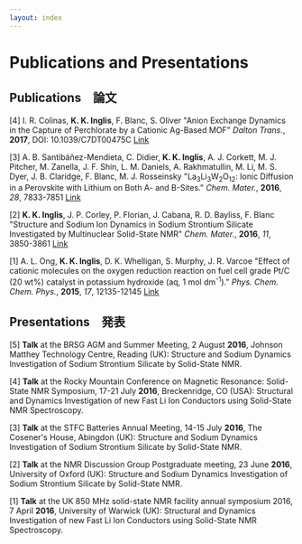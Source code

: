 ```yaml
---
layout: index
---
```

# Publications and Presentations

## Publications　論文

[4\] I. R. Colinas, **K. K. Inglis**, F. Blanc, S. Oliver
"Anion Exchange Dynamics in the Capture of Perchlorate by a Cationic Ag-Based MOF"
*Dalton Trans.*, **2017**, DOI: 10.1039/C7DT00475C [Link](http://pubs.rsc.org/en/content/articlelanding/2014/dt/c7dt00475c#!divAbstract)

[3\] A. B. Santibáñez-Mendieta, C. Didier, **K. K. Inglis**, A. J. Corkett, M. J. Pitcher, M. Zanella, J. F. Shin, L. M. Daniels, A. Rakhmatullin, M. Li, M. S. Dyer, J. B. Claridge, F. Blanc, M. J. Rosseinsky
"La<sub>3</sub>Li<sub>3</sub>W<sub>2</sub>O<sub>12</sub>: Ionic Diffusion in a Perovskite with Lithium on Both A- and B-Sites."
*Chem. Mater.*, **2016**, *28*, 7833-7851 [Link](http://pubs.acs.org/doi/abs/10.1021/acs.chemmater.6b03220)

[2\] **K. K. Inglis**, J. P. Corley, P. Florian, J. Cabana, R. D. Bayliss, F. Blanc 
"Structure and Sodium Ion Dynamics in Sodium Strontium Silicate Investigated by Multinuclear Solid-State NMR" 
*Chem. Mater.*, **2016**, *11*, 3850-3861 [Link](http://pubs.acs.org/doi/abs/10.1021/acs.chemmater.6b00941) 

[1\] A. L. Ong, **K. K. Inglis**, D. K. Whelligan, S. Murphy, J. R. Varcoe "Effect of cationic molecules on 
the oxygen reduction reaction on fuel cell grade Pt/C (20 wt%) catalyst in potassium hydroxide 
(aq, 1 mol dm<sup>-1</sup>)." *Phys. Chem. Chem. Phys.*, **2015**, *17*, 12135-12145 [Link](http://pubs.rsc.org/en/Content/ArticleLanding/2015/CP/C4CP04973J) 

## Presentations　発表

[5\] **Talk** at the BRSG AGM and Summer Meeting, 2 August **2016**, Johnson Matthey Technology Centre, Reading (UK): Structure and Sodium Dynamics Investigation of Sodium Strontium Silicate by Solid-State NMR.

[4\] **Talk** at the Rocky Mountain Conference on Magnetic Resonance: Solid-State NMR Symposium, 17-21 July **2016**, Breckenridge, CO (USA): Structural and Dynamics Investigation of new Fast Li Ion Conductors using Solid-State NMR Spectroscopy.

[3\] **Talk** at the STFC Batteries Annual Meeting, 14-15 July **2016**, The Cosener's House, Abingdon (UK): Structure and Sodium Dynamics Investigation of Sodium Strontium Silicate by Solid-State NMR.

[2\] **Talk** at the NMR Discussion Group Postgraduate meeting, 23 June **2016**, University of Oxford (UK): Structure and Sodium Dynamics Investigation of Sodium Strontium Silicate by Solid-State NMR.

[1\] **Talk** at the UK 850 MHz solid-state NMR facility annual symposium 2016, 7 April **2016**, University of Warwick (UK): Structural and Dynamics Investigation of new Fast Li Ion Conductors using Solid-State NMR Spectroscopy.